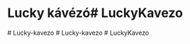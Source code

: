 # Lucky kávézó#   L u c k y K a v e z o  
 #   L u c k y - k a v e z o  
 #   L u c k y - k a v e z o  
 #   L u c k y K a v e z o  
 